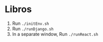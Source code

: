 # Libros


1. Run `./initEnv.sh`
1. Run `./runDjango.sh`
1. In a separate window, Run `./runReact.sh`